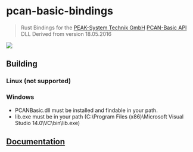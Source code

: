 # pcan-basic-bindings
> Rust Bindings for the [PEAK-System Technik GmbH] [PCAN-Basic API] DLL
> Derived from version 18.05.2016

![](https://img.shields.io/crates/v/pcan-basic-bindings.svg)

## Building

### Linux (not supported)
### Windows

- PCANBasic.dll must be installed and findable in your path.
- lib.exe must be in your path (C:\\Program Files (x86)\\Microsoft Visual Studio 14.0\\VC\\bin\\lib.exe)

## [Documentation]

[Documentation]: https://docs.rs/pcan-basic-bindings
[PEAK-System Technik GmbH]: http://www.peak-system.com
[PCAN-Basic API]: http://www.peak-system.com/fileadmin/media/files/pcan-basic.zip
